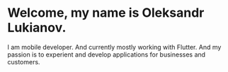 # Welcome, my name is Oleksandr Lukianov.

I am mobile developer. And currently mostly working with Flutter. And my passion is to experient and develop applications for businesses and customers.
